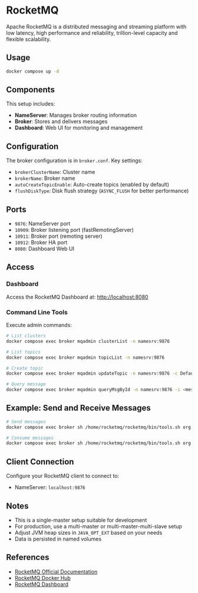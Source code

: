 # RocketMQ

Apache RocketMQ is a distributed messaging and streaming platform with low latency, high performance and reliability, trillion-level capacity and flexible scalability.

## Usage

```bash
docker compose up -d
```

## Components

This setup includes:

- **NameServer**: Manages broker routing information
- **Broker**: Stores and delivers messages
- **Dashboard**: Web UI for monitoring and management

## Configuration

The broker configuration is in `broker.conf`. Key settings:

- `brokerClusterName`: Cluster name
- `brokerName`: Broker name
- `autoCreateTopicEnable`: Auto-create topics (enabled by default)
- `flushDiskType`: Disk flush strategy (`ASYNC_FLUSH` for better performance)

## Ports

- `9876`: NameServer port
- `10909`: Broker listening port (fastRemotingServer)
- `10911`: Broker port (remoting server)
- `10912`: Broker HA port
- `8080`: Dashboard Web UI

## Access

### Dashboard

Access the RocketMQ Dashboard at: <http://localhost:8080>

### Command Line Tools

Execute admin commands:

```bash
# List clusters
docker compose exec broker mqadmin clusterList -n namesrv:9876

# List topics
docker compose exec broker mqadmin topicList -n namesrv:9876

# Create topic
docker compose exec broker mqadmin updateTopic -n namesrv:9876 -c DefaultCluster -t TestTopic

# Query message
docker compose exec broker mqadmin queryMsgById -n namesrv:9876 -i <messageId>
```

## Example: Send and Receive Messages

```bash
# Send messages
docker compose exec broker sh /home/rocketmq/rocketmq/bin/tools.sh org.apache.rocketmq.example.quickstart.Producer

# Consume messages
docker compose exec broker sh /home/rocketmq/rocketmq/bin/tools.sh org.apache.rocketmq.example.quickstart.Consumer
```

## Client Connection

Configure your RocketMQ client to connect to:

- NameServer: `localhost:9876`

## Notes

- This is a single-master setup suitable for development
- For production, use a multi-master or multi-master-multi-slave setup
- Adjust JVM heap sizes in `JAVA_OPT_EXT` based on your needs
- Data is persisted in named volumes

## References

- [RocketMQ Official Documentation](https://rocketmq.apache.org/docs/quick-start/)
- [RocketMQ Docker Hub](https://hub.docker.com/r/apache/rocketmq)
- [RocketMQ Dashboard](https://github.com/apache/rocketmq-dashboard)
